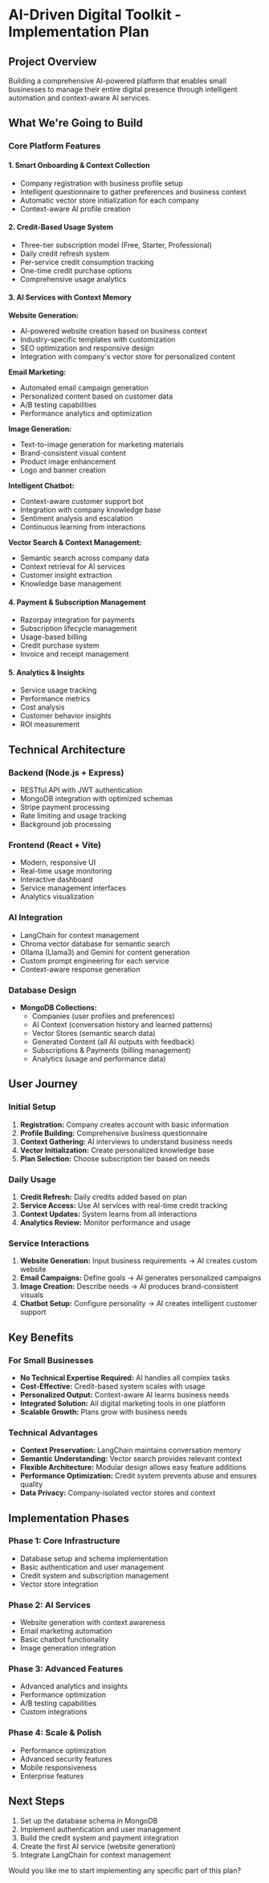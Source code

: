 # AI-Driven Digital Toolkit - Implementation Plan

## Project Overview

Building a comprehensive AI-powered platform that enables small businesses to manage their entire digital presence through intelligent automation and context-aware AI services.

## What We're Going to Build

### Core Platform Features

#### 1. **Smart Onboarding & Context Collection**

- Company registration with business profile setup
- Intelligent questionnaire to gather preferences and business context
- Automatic vector store initialization for each company
- Context-aware AI profile creation

#### 2. **Credit-Based Usage System**

- Three-tier subscription model (Free, Starter, Professional)
- Daily credit refresh system
- Per-service credit consumption tracking
- One-time credit purchase options
- Comprehensive usage analytics

#### 3. **AI Services with Context Memory**

**Website Generation:**

- AI-powered website creation based on business context
- Industry-specific templates with customization
- SEO optimization and responsive design
- Integration with company's vector store for personalized content

**Email Marketing:**

- Automated email campaign generation
- Personalized content based on customer data
- A/B testing capabilities
- Performance analytics and optimization

**Image Generation:**

- Text-to-image generation for marketing materials
- Brand-consistent visual content
- Product image enhancement
- Logo and banner creation

**Intelligent Chatbot:**

- Context-aware customer support bot
- Integration with company knowledge base
- Sentiment analysis and escalation
- Continuous learning from interactions

**Vector Search & Context Management:**

- Semantic search across company data
- Context retrieval for AI services
- Customer insight extraction
- Knowledge base management

#### 4. **Payment & Subscription Management**

- Razorpay integration for payments
- Subscription lifecycle management
- Usage-based billing
- Credit purchase system
- Invoice and receipt management

#### 5. **Analytics & Insights**

- Service usage tracking
- Performance metrics
- Cost analysis
- Customer behavior insights
- ROI measurement

## Technical Architecture

### Backend (Node.js + Express)

- RESTful API with JWT authentication
- MongoDB integration with optimized schemas
- Stripe payment processing
- Rate limiting and usage tracking
- Background job processing

### Frontend (React + Vite)

- Modern, responsive UI
- Real-time usage monitoring
- Interactive dashboard
- Service management interfaces
- Analytics visualization

### AI Integration

- LangChain for context management
- Chroma vector database for semantic search
- Ollama (Llama3) and Gemini for content generation
- Custom prompt engineering for each service
- Context-aware response generation

### Database Design

- **MongoDB Collections:**
  - Companies (user profiles and preferences)
  - AI Context (conversation history and learned patterns)
  - Vector Stores (semantic search data)
  - Generated Content (all AI outputs with feedback)
  - Subscriptions & Payments (billing management)
  - Analytics (usage and performance data)

## User Journey

### Initial Setup

1. **Registration:** Company creates account with basic information
2. **Profile Building:** Comprehensive business questionnaire
3. **Context Gathering:** AI interviews to understand business needs
4. **Vector Initialization:** Create personalized knowledge base
5. **Plan Selection:** Choose subscription tier based on needs

### Daily Usage

1. **Credit Refresh:** Daily credits added based on plan
2. **Service Access:** Use AI services with real-time credit tracking
3. **Context Updates:** System learns from all interactions
4. **Analytics Review:** Monitor performance and usage

### Service Interactions

1. **Website Generation:** Input business requirements → AI creates custom website
2. **Email Campaigns:** Define goals → AI generates personalized campaigns
3. **Image Creation:** Describe needs → AI produces brand-consistent visuals
4. **Chatbot Setup:** Configure personality → AI creates intelligent customer support

## Key Benefits

### For Small Businesses

- **No Technical Expertise Required:** AI handles all complex tasks
- **Cost-Effective:** Credit-based system scales with usage
- **Personalized Output:** Context-aware AI learns business needs
- **Integrated Solution:** All digital marketing tools in one platform
- **Scalable Growth:** Plans grow with business needs

### Technical Advantages

- **Context Preservation:** LangChain maintains conversation memory
- **Semantic Understanding:** Vector search provides relevant context
- **Flexible Architecture:** Modular design allows easy feature additions
- **Performance Optimization:** Credit system prevents abuse and ensures quality
- **Data Privacy:** Company-isolated vector stores and context

## Implementation Phases

### Phase 1: Core Infrastructure

- Database setup and schema implementation
- Basic authentication and user management
- Credit system and subscription management
- Vector store integration

### Phase 2: AI Services

- Website generation with context awareness
- Email marketing automation
- Basic chatbot functionality
- Image generation integration

### Phase 3: Advanced Features

- Advanced analytics and insights
- Performance optimization
- A/B testing capabilities
- Custom integrations

### Phase 4: Scale & Polish

- Performance optimization
- Advanced security features
- Mobile responsiveness
- Enterprise features

## Next Steps

1. Set up the database schema in MongoDB
2. Implement authentication and user management
3. Build the credit system and payment integration
4. Create the first AI service (website generation)
5. Integrate LangChain for context management

Would you like me to start implementing any specific part of this plan?
